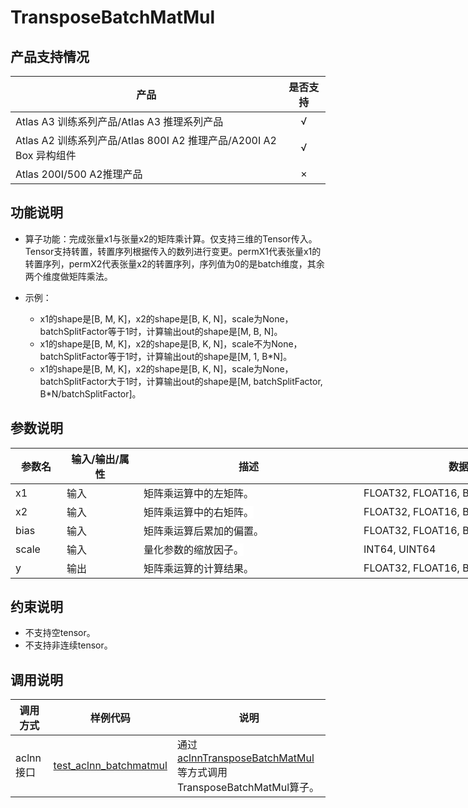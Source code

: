 # TransposeBatchMatMul


##  产品支持情况

| 产品 | 是否支持 |
| ---- | :----:|
|Atlas A3 训练系列产品/Atlas A3 推理系列产品|√|
|Atlas A2 训练系列产品/Atlas 800I A2 推理产品/A200I A2 Box 异构组件|√|
|Atlas 200I/500 A2推理产品|×|

## 功能说明

- 算子功能：完成张量x1与张量x2的矩阵乘计算。仅支持三维的Tensor传入。Tensor支持转置，转置序列根据传入的数列进行变更。permX1代表张量x1的转置序列，permX2代表张量x2的转置序列，序列值为0的是batch维度，其余两个维度做矩阵乘法。

- 示例：
  - x1的shape是[B, M, K]，x2的shape是[B, K, N]，scale为None，batchSplitFactor等于1时，计算输出out的shape是[M, B, N]。
  - x1的shape是[B, M, K]，x2的shape是[B, K, N]，scale不为None，batchSplitFactor等于1时，计算输出out的shape是[M, 1, B*N]。
  - x1的shape是[B, M, K]，x2的shape是[B, K, N]，scale为None，batchSplitFactor大于1时，计算输出out的shape是[M, batchSplitFactor, B*N/batchSplitFactor]。

## 参数说明

<table class="tg" style="undefined;table-layout: fixed; width: 1034px"><colgroup>
<col style="width: 82px">
<col style="width: 123px">
<col style="width: 352px">
<col style="width: 352px">
<col style="width: 125px">
</colgroup>
<thead>
  <tr>
    <th class="tg-85j1"><span style="font-weight:700;color:var(--theme-text);background-color:var(--theme-table-header-bg)">参数名</span></th>
    <th class="tg-85j1"><span style="font-weight:700;color:var(--theme-text);background-color:var(--theme-table-header-bg)">输入/输出/属性</span></th>
    <th class="tg-85j1"><span style="font-weight:700;color:var(--theme-text);background-color:var(--theme-table-header-bg)">描述</span></th>
    <th class="tg-85j1"><span style="font-weight:700;color:var(--theme-text);background-color:var(--theme-table-header-bg)">数据类型</span></th>
    <th class="tg-85j1"><span style="font-weight:700;color:var(--theme-text);background-color:var(--theme-table-header-bg)">数据格式</span></th>
  </tr></thead>
<tbody>
  <tr>
    <td class="tg-22a9"><span style="color:var(--theme-aide-text);background-color:var(--theme-table-header-bg)">x1</span></td>
    <td class="tg-22a9"><span style="color:var(--theme-aide-text);background-color:var(--theme-table-header-bg)">输入</span></td>
    <td class="tg-22a9"><span style="color:var(--theme-aide-text);background-color:var(--theme-table-header-bg)">矩阵乘运算中的左矩阵。</span></td>
    <td class="tg-22a9"><span style="color:var(--theme-aide-text);background-color:var(--theme-table-header-bg)">FLOAT32, FLOAT16, BF16</span></td>
    <td class="tg-22a9"><span style="color:var(--theme-aide-text);background-color:var(--theme-table-header-bg)">ND</span></td>
  </tr>
  <tr>
    <td class="tg-22a9"><span style="color:var(--theme-aide-text);background-color:var(--devui-base-bg, #ffffff)">x2</span></td>
    <td class="tg-22a9"><span style="color:var(--theme-aide-text);background-color:var(--devui-base-bg, #ffffff)">输入</span></td>
    <td class="tg-22a9"><span style="color:var(--theme-aide-text);background-color:var(--devui-base-bg, #ffffff)">矩阵乘运算中的右矩阵。</span></td>
    <td class="tg-22a9"><span style="color:var(--theme-aide-text);background-color:var(--devui-base-bg, #ffffff)">FLOAT32, FLOAT16, BF16</span></td>
    <td class="tg-22a9"><span style="color:var(--theme-aide-text);background-color:var(--devui-base-bg, #ffffff)">ND</span></td>
  </tr>
  <tr>
    <td class="tg-22a9"><span style="color:var(--theme-aide-text);background-color:var(--theme-table-header-bg)">bias</span></td>
    <td class="tg-22a9"><span style="color:var(--theme-aide-text);background-color:var(--theme-table-header-bg)">输入</span></td>
    <td class="tg-22a9"><span style="color:var(--theme-aide-text);background-color:var(--theme-table-header-bg)">矩阵乘运算后累加的偏置。</span></td>
    <td class="tg-22a9"><span style="color:var(--theme-aide-text);background-color:var(--theme-table-header-bg)">FLOAT32, FLOAT16, BF16</span></td>
    <td class="tg-22a9"><span style="color:var(--theme-aide-text);background-color:var(--theme-table-header-bg)">ND</span></td>
  </tr>
  <tr>
    <td class="tg-22a9"><span style="color:var(--theme-aide-text);background-color:var(--devui-base-bg, #ffffff)">scale</span></td>
    <td class="tg-22a9"><span style="color:var(--theme-aide-text);background-color:var(--devui-base-bg, #ffffff)">输入</span></td>
    <td class="tg-22a9"><span style="color:var(--theme-aide-text);background-color:var(--devui-base-bg, #ffffff)">量化参数的缩放因子。</span></td>
    <td class="tg-22a9"><span style="color:var(--theme-aide-text);background-color:var(--devui-base-bg, #ffffff)">INT64, UINT64</span></td>
    <td class="tg-22a9"><span style="color:var(--theme-aide-text);background-color:var(--devui-base-bg, #ffffff)">ND</span></td>
  </tr>
  <tr>
    <td class="tg-22a9"><span style="color:var(--theme-aide-text);background-color:var(--theme-table-header-bg)">y</span></td>
    <td class="tg-22a9"><span style="color:var(--theme-aide-text);background-color:var(--theme-table-header-bg)">输出</span></td>
    <td class="tg-22a9"><span style="color:var(--theme-aide-text);background-color:var(--theme-table-header-bg)">矩阵乘运算的计算结果。</span></td>
    <td class="tg-22a9"><span style="color:var(--theme-aide-text);background-color:var(--theme-table-header-bg)">FLOAT32, FLOAT16, BF16, INT8</span></td>
    <td class="tg-22a9"><span style="color:var(--theme-aide-text);background-color:var(--theme-table-header-bg)">ND</span></td>
  </tr>
</tbody></table>

## 约束说明

- 不支持空tensor。
- 不支持非连续tensor。

## 调用说明

| 调用方式   | 样例代码           | 说明                                         |
| ---------------- | --------------------------- | --------------------------------------------------- |
| aclnn接口  | [test_aclnn_batchmatmul](examples/test_aclnn_transpose_batch_mat_mul.cpp) | 通过<br>[aclnnTransposeBatchMatMul](docs/aclnnTransposeBatchMatMul.md)<br>等方式调用TransposeBatchMatMul算子。|
